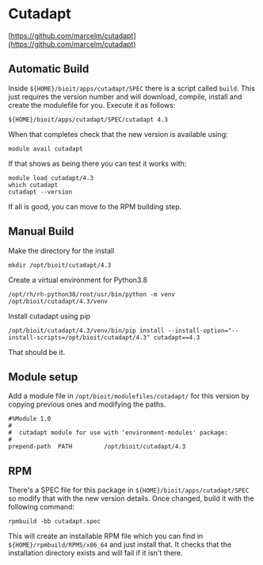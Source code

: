 # Cutadapt

[https://github.com/marcelm/cutadapt](https://github.com/marcelm/cutadapt)

## Automatic Build

Inside `${HOME}/bioit/apps/cutadapt/SPEC` there is a script called `build`. This just requires the version number and will download, compile, install and create the modulefile for you. Execute it as follows:

    ${HOME}/bioit/apps/cutadapt/SPEC/cutadapt 4.3

When that completes check that the new version is available using:

    module avail cutadapt

If that shows as being there you can test it works with:

    module load cutadapt/4.3
    which cutadapt
    cutadapt --version

If all is good, you can move to the RPM building step.

## Manual Build

Make the directory for the install

    mkdir /opt/bioit/cutadapt/4.3

Create a virtual environment for Python3.8

    /opt/rh/rh-python38/root/usr/bin/python -m venv /opt/bioit/cutadapt/4.3/venv

Install cutadapt using pip

    /opt/bioit/cutadapt/4.3/venv/bin/pip install --install-option="--install-scripts=/opt/bioit/cutadapt/4.3" cutadapt==4.3

That should be it.

## Module setup

Add a module file in `/opt/bioit/modulefiles/cutadapt/` for this version by copying previous ones and modifying the paths.

    #%Module 1.0
    #
    #  cutadapt module for use with 'environment-modules' package:
    #
    prepend-path  PATH         /opt/bioit/cutadapt/4.3

## RPM

There's a SPEC file for this package in `${HOME}/bioit/apps/cutadapt/SPEC` so modify that with the new version details. Once changed, build it with the following command:

    rpmbuild -bb cutadapt.spec

This will create an installable RPM file which you can find in `${HOME}/rpmbuild/RPMS/x86_64` and just install that. It checks that the installation directory exists and will fail if it isn't there.
